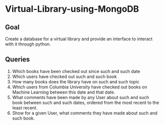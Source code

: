 # Virtual-Library-using-MongoDB

## Goal
Create a database for a virtual library and provide an interface to interact with it through python.

## Queries
1. Which books have been checked out since such and such date
2. Which users have checked out such and such book
3. How many books does the library have on such and such topic
4. Which users from Columbia University have checked out books on Machine Learning between this date and that date.
5. What comments have been made by any User about such and such book between such and such dates, ordered from the most recent to the least recent.
6. Show for a given User, what comments they have made about such and such book.
